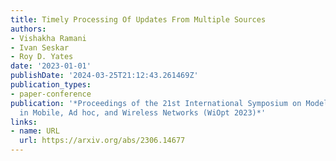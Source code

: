 ```yaml
---
title: Timely Processing Of Updates From Multiple Sources
authors:
- Vishakha Ramani
- Ivan Seskar
- Roy D. Yates
date: '2023-01-01'
publishDate: '2024-03-25T21:12:43.261469Z'
publication_types:
- paper-conference
publication: '*Proceedings of the 21st International Symposium on Modeling and Optimization
  in Mobile, Ad hoc, and Wireless Networks (WiOpt 2023)*'
links:
- name: URL
  url: https://arxiv.org/abs/2306.14677
---
```

